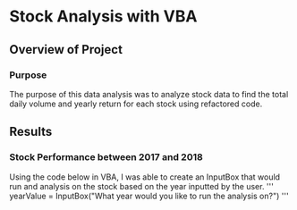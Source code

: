 # Stock Analysis with VBA

## Overview of Project

### Purpose
The purpose of this data analysis was to analyze stock data to find the total daily volume and yearly return for each stock using refactored code.

## Results

### Stock Performance between 2017 and 2018
Using the code below in VBA, I was able to create an InputBox that would run and analysis on the stock based on the year inputted by the user.
'''
yearValue = InputBox("What year would you like to run the analysis on?")
'''
